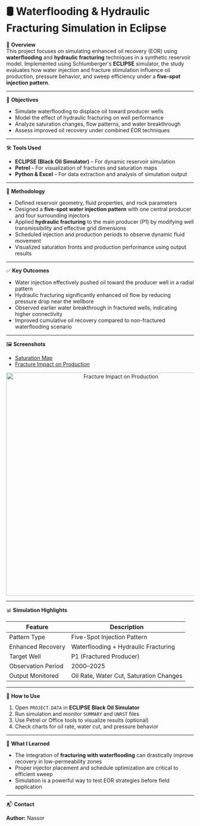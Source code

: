 # 🛢️ Waterflooding & Hydraulic Fracturing Simulation in Eclipse

📌 **Overview**  
This project focuses on simulating enhanced oil recovery (EOR) using **waterflooding** and **hydraulic fracturing** techniques in a synthetic reservoir model. Implemented using Schlumberger's **ECLIPSE** simulator, the study evaluates how water injection and fracture stimulation influence oil production, pressure behavior, and sweep efficiency under a **five-spot injection pattern**.

---

🎯 **Objectives**

- Simulate waterflooding to displace oil toward producer wells
- Model the effect of hydraulic fracturing on well performance
- Analyze saturation changes, flow patterns, and water breakthrough
- Assess improved oil recovery under combined EOR techniques

---

🛠️ **Tools Used**

- **ECLIPSE (Black Oil Simulator)** – For dynamic reservoir simulation  
- **Petrel** – For visualization of fractures and saturation maps  
- **Python & Excel** – For data extraction and analysis of simulation output

---

🔬 **Methodology**

- Defined reservoir geometry, fluid properties, and rock parameters
- Designed a **five-spot water injection pattern** with one central producer and four surrounding injectors
- Applied **hydraulic fracturing** to the main producer (P1) by modifying well transmissibility and effective grid dimensions
- Scheduled injection and production periods to observe dynamic fluid movement
- Visualized saturation fronts and production performance using output results

---

✅ **Key Outcomes**

- Water injection effectively pushed oil toward the producer well in a radial pattern
- Hydraulic fracturing significantly enhanced oil flow by reducing pressure drop near the wellbore
- Observed earlier water breakthrough in fractured wells, indicating higher connectivity
- Improved cumulative oil recovery compared to non-fractured waterflooding scenario

---

🖼️ **Screenshots**

- [Saturation Map](https://github.com/Nassor-Salum/waterflooding-hydraulic-fracturing/commit/235213f0b836f944fde9d206295b3bff76cafdaf#diff-da27607c02abd5235022c45257bb7d7e26b54996302360bd62be00b193abc1f1)
- [Fracture Impact on Production](https://github.com/Nassor-Salum/waterflooding-hydraulic-fracturing/commit/235213f0b836f944fde9d206295b3bff76cafdaf#diff-91a50390fc7702f5a10c1293e08337b0e9fa4d2f04abaf54d98e780d060b2e0d)


<p align="center">
  <img src="https://raw.githubusercontent.com/Nassor-Salum/waterflooding-hydraulic-fracturing/main/fracture_effect.png" alt="Fracture Impact on Production" width="600"/>
</p>

---

📊 **Simulation Highlights**

| Feature                | Description                               |
|------------------------|-------------------------------------------|
| Pattern Type           | Five-Spot Injection Pattern               |
| Enhanced Recovery      | Waterflooding + Hydraulic Fracturing      |
| Target Well            | P1 (Fractured Producer)                   |
| Observation Period     | 2000–2025                                 |
| Output Monitored       | Oil Rate, Water Cut, Saturation Changes   |

---

📂 **How to Use**

1. Open `PROJECT.DATA` in **ECLIPSE Black Oil Simulator**
2. Run simulation and monitor `SUMMARY` and `UNRST` files
3. Use Petrel or Office tools to visualize results (optional)
4. Check charts for oil rate, water cut, and pressure behavior

---

🧠 **What I Learned**

- The integration of **fracturing with waterflooding** can drastically improve recovery in low-permeability zones
- Proper injector placement and schedule optimization are critical to efficient sweep
- Simulation is a powerful way to test EOR strategies before field application

---

📬 **Contact**

**Author:** Nassor  


